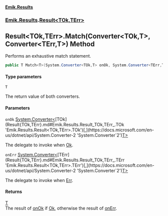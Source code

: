 #### [Emik.Results](index.md 'index')
### [Emik.Results](Emik.Results.md 'Emik.Results').[Result&lt;TOk,TErr&gt;](Result{TOk,TErr}.md 'Emik.Results.Result<TOk,TErr>')

## Result<TOk,TErr>.Match<T>(Converter<TOk,T>, Converter<TErr,T>) Method

Performs an exhaustive match statement.

```csharp
public T Match<T>(System.Converter<TOk,T> onOk, System.Converter<TErr,T> onErr);
```
#### Type parameters

<a name='Emik.Results.Result_TOk,TErr_.Match_T_(System.Converter_TOk,T_,System.Converter_TErr,T_).T'></a>

`T`

The return value of both converters.
#### Parameters

<a name='Emik.Results.Result_TOk,TErr_.Match_T_(System.Converter_TOk,T_,System.Converter_TErr,T_).onOk'></a>

`onOk` [System.Converter&lt;](https://docs.microsoft.com/en-us/dotnet/api/System.Converter-2 'System.Converter`2')[TOk](Result{TOk,TErr}.md#Emik.Results.Result_TOk,TErr_.TOk 'Emik.Results.Result<TOk,TErr>.TOk')[,](https://docs.microsoft.com/en-us/dotnet/api/System.Converter-2 'System.Converter`2')[T](Result{TOk,TErr}.Match{T}(Converter{TOk,T},Converter{TErr,T}).md#Emik.Results.Result_TOk,TErr_.Match_T_(System.Converter_TOk,T_,System.Converter_TErr,T_).T 'Emik.Results.Result<TOk,TErr>.Match<T>(System.Converter<TOk,T>, System.Converter<TErr,T>).T')[&gt;](https://docs.microsoft.com/en-us/dotnet/api/System.Converter-2 'System.Converter`2')

The delegate to invoke when [Ok](Result{TOk,TErr}.Ok.md 'Emik.Results.Result<TOk,TErr>.Ok').

<a name='Emik.Results.Result_TOk,TErr_.Match_T_(System.Converter_TOk,T_,System.Converter_TErr,T_).onErr'></a>

`onErr` [System.Converter&lt;](https://docs.microsoft.com/en-us/dotnet/api/System.Converter-2 'System.Converter`2')[TErr](Result{TOk,TErr}.md#Emik.Results.Result_TOk,TErr_.TErr 'Emik.Results.Result<TOk,TErr>.TErr')[,](https://docs.microsoft.com/en-us/dotnet/api/System.Converter-2 'System.Converter`2')[T](Result{TOk,TErr}.Match{T}(Converter{TOk,T},Converter{TErr,T}).md#Emik.Results.Result_TOk,TErr_.Match_T_(System.Converter_TOk,T_,System.Converter_TErr,T_).T 'Emik.Results.Result<TOk,TErr>.Match<T>(System.Converter<TOk,T>, System.Converter<TErr,T>).T')[&gt;](https://docs.microsoft.com/en-us/dotnet/api/System.Converter-2 'System.Converter`2')

The delegate to invoke when [Err](Result{TOk,TErr}.Err.md 'Emik.Results.Result<TOk,TErr>.Err').

#### Returns
[T](Result{TOk,TErr}.Match{T}(Converter{TOk,T},Converter{TErr,T}).md#Emik.Results.Result_TOk,TErr_.Match_T_(System.Converter_TOk,T_,System.Converter_TErr,T_).T 'Emik.Results.Result<TOk,TErr>.Match<T>(System.Converter<TOk,T>, System.Converter<TErr,T>).T')  
The result of [onOk](Result{TOk,TErr}.Match{T}(Converter{TOk,T},Converter{TErr,T}).md#Emik.Results.Result_TOk,TErr_.Match_T_(System.Converter_TOk,T_,System.Converter_TErr,T_).onOk 'Emik.Results.Result<TOk,TErr>.Match<T>(System.Converter<TOk,T>, System.Converter<TErr,T>).onOk') if [Ok](Result{TOk,TErr}.Ok.md 'Emik.Results.Result<TOk,TErr>.Ok'), otherwise the result of [onErr](Result{TOk,TErr}.Match{T}(Converter{TOk,T},Converter{TErr,T}).md#Emik.Results.Result_TOk,TErr_.Match_T_(System.Converter_TOk,T_,System.Converter_TErr,T_).onErr 'Emik.Results.Result<TOk,TErr>.Match<T>(System.Converter<TOk,T>, System.Converter<TErr,T>).onErr').